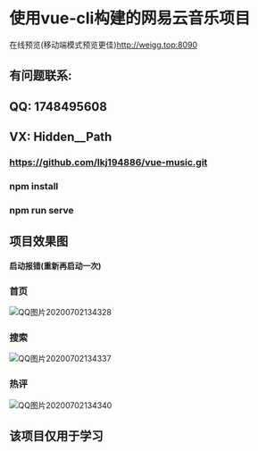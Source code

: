 # 使用vue-cli构建的网易云音乐项目

在线预览(移动端模式预览更佳)http://weigg.top:8090

## 有问题联系:

## QQ: 1748495608

## VX:  Hidden__Path





### https://github.com/lkj194886/vue-music.git

### npm install 
### npm run serve
## 项目效果图

#### 启动报错(重新再启动一次)
### 首页
![QQ图片20200702134328](F:\案例\Vue\vue-muusic\src\assets\QQ图片20200702134328.png)
### 搜索
![QQ图片20200702134337](F:\案例\Vue\vue-muusic\src\assets\QQ图片20200702134337.png)
### 热评
![QQ图片20200702134340](F:\案例\Vue\vue-muusic\src\assets\QQ图片20200702134340.png)

## 该项目仅用于学习


